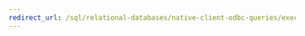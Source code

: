 ```yaml
---
redirect_url: /sql/relational-databases/native-client-odbc-queries/executing-queries-odbc?toc=%2fsql%2frelational-databases%2fnative-client-odbc-queries%2ftoc.json
---
```

